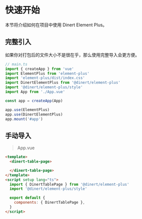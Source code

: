 
# 快速开始

本节将介绍如何在项目中使用 <el-link type="primary" :underline="false" href="https://github.com/Dinert/dinert-ant-design">Dinert Element Plus。</el-link>

## 完整引入

如果你对打包后的文件大小不是很在乎，那么使用完整导入会更方便。

```typescript
// main.ts
import { createApp } from 'vue'
import ElementPlus from 'element-plus'
import 'element-plus/dist/index.css'
import DinertElementPlus from '@dinert/element-plus'
import '@dinert/element-plus/style'
import App from './App.vue'

const app = createApp(App)

app.use(ElementPlus)
app.use(DinertElementPlus)
app.mount('#app')
```

## 手动导入

> App.vue
>
```html
<template>
  <dinert-table-page>

  </dinert-table-page>
</template>
<script setup lang="ts">
  import { DinertTablePage } from '@dinert/element-plus'
  import '@dinert/element-plus/style'

  export default {
    components: { DinertTablePage },
  }
</script>
```